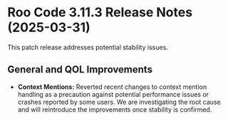 # Roo Code 3.11.3 Release Notes (2025-03-31)

This patch release addresses potential stability issues.

## General and QOL Improvements

*   **Context Mentions:** Reverted recent changes to context mention handling as a precaution against potential performance issues or crashes reported by some users. We are investigating the root cause and will reintroduce the improvements once stability is confirmed.